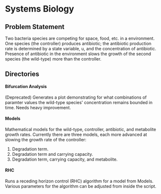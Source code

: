 # Systems Biology

## Problem Statement
Two bacteria species are competing for space, food, etc. in a environment. One species (the controller) produces antibiotic; the antibiotic production rate is determined by a state variable, u, and the concentration of antibiotic. Presence of antibiotic in the environment slows the growth of the second species (the wild-type) more than the controller.

## Directories
#### Bifurcation Analysis
(Deprecated) Generates a plot demonstrating for what combinations of paramter values the wild-type species' concentration remains bounded in time. Needs heavy improvement.

#### Models
Mathematical models for the wild-type, controller, antibiotic, and metabolite growth rates. Currently there are three models, each more advanced at slowing the growth rate of the controller:
1) Degradation term.
2) Degradation term and carrying capacity.
3) Degradation term, carrying capacity, and metabolite.

#### RHC
Runs a receding horizon control (RHC) algorithm for a model from Models. Various parameters for the algorithm can be adjusted from inside the script.